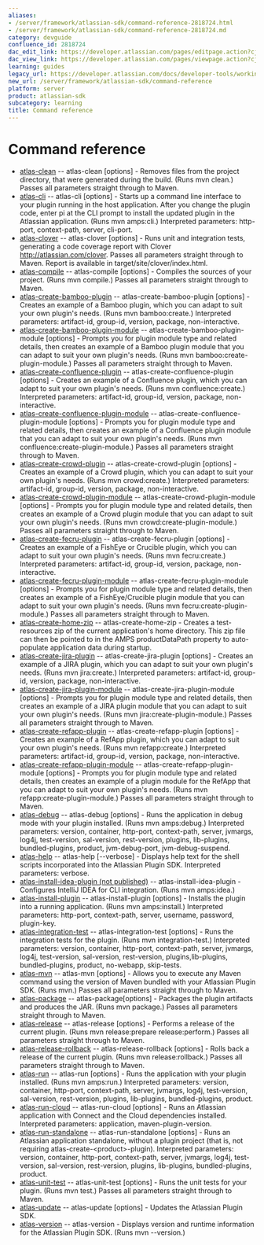 ```yaml
---
aliases:
- /server/framework/atlassian-sdk/command-reference-2818724.html
- /server/framework/atlassian-sdk/command-reference-2818724.md
category: devguide
confluence_id: 2818724
dac_edit_link: https://developer.atlassian.com/pages/editpage.action?cjm=wozere&pageId=2818724
dac_view_link: https://developer.atlassian.com/pages/viewpage.action?cjm=wozere&pageId=2818724
learning: guides
legacy_url: https://developer.atlassian.com/docs/developer-tools/working-with-the-sdk/command-reference
new_url: /server/framework/atlassian-sdk/command-reference
platform: server
product: atlassian-sdk
subcategory: learning
title: Command reference
---
```

# Command reference

-   [atlas-clean](/server/framework/atlassian-sdk/atlas-clean) -- atlas-clean \[options\] - Removes files from the project directory, that were generated during the build. (Runs mvn clean.) Passes all parameters straight through to Maven.
-   [atlas-cli](/server/framework/atlassian-sdk/atlas-cli) -- atlas-cli \[options\] - Starts up a command line interface to your plugin running in the host application. After you change the plugin code, enter pi at the CLI prompt to install the updated plugin in the Atlassian application. (Runs mvn amps:cli.) Interpreted parameters: http-port, context-path, server, cli-port.
-   [atlas-clover](/server/framework/atlassian-sdk/atlas-clover) -- atlas-clover \[options\] - Runs unit and integration tests, generating a code coverage report with Clover http://atlassian.com/clover. Passes all parameters straight through to Maven. Report is available in target/site/clover/index.html.
-   [atlas-compile](/server/framework/atlassian-sdk/atlas-compile) -- atlas-compile \[options\] - Compiles the sources of your project. (Runs mvn compile.) Passes all parameters straight through to Maven.
-   [atlas-create-bamboo-plugin](/server/framework/atlassian-sdk/atlas-create-bamboo-plugin) -- atlas-create-bamboo-plugin \[options\] - Creates an example of a Bamboo plugin, which you can adapt to suit your own plugin's needs. (Runs mvn bamboo:create.) Interpreted parameters: artifact-id, group-id, version, package, non-interactive.
-   [atlas-create-bamboo-plugin-module](/server/framework/atlassian-sdk/atlas-create-bamboo-plugin-module) -- atlas-create-bamboo-plugin-module \[options\] - Prompts you for plugin module type and related details, then creates an example of a Bamboo plugin module that you can adapt to suit your own plugin's needs. (Runs mvn bamboo:create-plugin-module.) Passes all parameters straight through to Maven.
-   [atlas-create-confluence-plugin](/server/framework/atlassian-sdk/atlas-create-confluence-plugin) -- atlas-create-confluence-plugin \[options\] - Creates an example of a Confluence plugin, which you can adapt to suit your own plugin's needs. (Runs mvn confluence:create.) Interpreted parameters: artifact-id, group-id, version, package, non-interactive.
-   [atlas-create-confluence-plugin-module](/server/framework/atlassian-sdk/atlas-create-confluence-plugin-module) -- atlas-create-confluence-plugin-module \[options\] - Prompts you for plugin module type and related details, then creates an example of a Confluence plugin module that you can adapt to suit your own plugin's needs. (Runs mvn confluence:create-plugin-module.) Passes all parameters straight through to Maven.
-   [atlas-create-crowd-plugin](/server/framework/atlassian-sdk/atlas-create-crowd-plugin) -- atlas-create-crowd-plugin \[options\] - Creates an example of a Crowd plugin, which you can adapt to suit your own plugin's needs. (Runs mvn crowd:create.) Interpreted parameters: artifact-id, group-id, version, package, non-interactive.
-   [atlas-create-crowd-plugin-module](/server/framework/atlassian-sdk/atlas-create-crowd-plugin-module) -- atlas-create-crowd-plugin-module \[options\] - Prompts you for plugin module type and related details, then creates an example of a Crowd plugin module that you can adapt to suit your own plugin's needs. (Runs mvn crowd:create-plugin-module.) Passes all parameters straight through to Maven.
-   [atlas-create-fecru-plugin](/server/framework/atlassian-sdk/atlas-create-fecru-plugin) -- atlas-create-fecru-plugin \[options\] - Creates an example of a FishEye or Crucible plugin, which you can adapt to suit your own plugin's needs. (Runs mvn fecru:create.) Interpreted parameters: artifact-id, group-id, version, package, non-interactive.
-   [atlas-create-fecru-plugin-module](/server/framework/atlassian-sdk/atlas-create-fecru-plugin-module) -- atlas-create-fecru-plugin-module \[options\] - Prompts you for plugin module type and related details, then creates an example of a FishEye/Crucible plugin module that you can adapt to suit your own plugin's needs. (Runs mvn fecru:create-plugin-module.) Passes all parameters straight through to Maven.
-   [atlas-create-home-zip](/server/framework/atlassian-sdk/atlas-create-home-zip) -- atlas-create-home-zip - Creates a test-resources zip of the current application's home directory. This zip file can then be pointed to in the AMPS productDataPath property to auto-populate application data during startup.
-   [atlas-create-jira-plugin](/server/framework/atlassian-sdk/atlas-create-jira-plugin) -- atlas-create-jira-plugin \[options\] - Creates an example of a JIRA plugin, which you can adapt to suit your own plugin's needs. (Runs mvn jira:create.) Interpreted parameters: artifact-id, group-id, version, package, non-interactive.
-   [atlas-create-jira-plugin-module](/server/framework/atlassian-sdk/atlas-create-jira-plugin-module) -- atlas-create-jira-plugin-module \[options\] - Prompts you for plugin module type and related details, then creates an example of a JIRA plugin module that you can adapt to suit your own plugin's needs. (Runs mvn jira:create-plugin-module.) Passes all parameters straight through to Maven.
-   [atlas-create-refapp-plugin](/server/framework/atlassian-sdk/atlas-create-refapp-plugin) -- atlas-create-refapp-plugin \[options\] - Creates an example of a RefApp plugin, which you can adapt to suit your own plugin's needs. (Runs mvn refapp:create.) Interpreted parameters: artifact-id, group-id, version, package, non-interactive.
-   [atlas-create-refapp-plugin-module](/server/framework/atlassian-sdk/atlas-create-refapp-plugin-module) -- atlas-create-refapp-plugin-module \[options\] - Prompts you for plugin module type and related details, then creates an example of a plugin module for the RefApp that you can adapt to suit your own plugin's needs. (Runs mvn refapp:create-plugin-module.) Passes all parameters straight through to Maven.
-   [atlas-debug](/server/framework/atlassian-sdk/atlas-debug) -- atlas-debug \[options\] - Runs the application in debug mode with your plugin installed. (Runs mvn amps:debug.) Interpreted parameters: version, container, http-port, context-path, server, jvmargs, log4j, test-version, sal-version, rest-version, plugins, lib-plugins, bundled-plugins, product, jvm-debug-port, jvm-debug-suspend.
-   [atlas-help](/server/framework/atlassian-sdk/atlas-help) -- atlas-help \[--verbose\] - Displays help text for the shell scripts incorporated into the Atlassian Plugin SDK. Interpreted parameters: verbose.
-   [atlas-install-idea-plugin (not published)](/server/framework/atlassian-sdk/atlas-install-idea-plugin) -- atlas-install-idea-plugin - Configures IntelliJ IDEA for CLI integration. (Runs mvn amps:idea.)
-   [atlas-install-plugin](/server/framework/atlassian-sdk/atlas-install-plugin) -- atlas-install-plugin \[options\] - Installs the plugin into a running application. (Runs mvn amps:install.) Interpreted parameters: http-port, context-path, server, username, password, plugin-key.
-   [atlas-integration-test](/server/framework/atlassian-sdk/atlas-integration-test) -- atlas-integration-test \[options\] - Runs the integration tests for the plugin. (Runs mvn integration-test.) Interpreted parameters: version, container, http-port, context-path, server, jvmargs, log4j, test-version, sal-version, rest-version, plugins,lib-plugins, bundled-plugins, product, no-webapp, skip-tests.
-   [atlas-mvn](/server/framework/atlassian-sdk/atlas-mvn) -- atlas-mvn \[options\] - Allows you to execute any Maven command using the version of Maven bundled with your Atlassian Plugin SDK. (Runs mvn.) Passes all parameters straight through to Maven.
-   [atlas-package](/server/framework/atlassian-sdk/atlas-package) -- atlas-package\[options\] - Packages the plugin artifacts and produces the JAR. (Runs mvn package.) Passes all parameters straight through to Maven.
-   [atlas-release](/server/framework/atlassian-sdk/atlas-release) -- atlas-release \[options\] - Performs a release of the current plugin. (Runs mvn release:prepare release:perform.) Passes all parameters straight through to Maven.
-   [atlas-release-rollback](/server/framework/atlassian-sdk/atlas-release-rollback) -- atlas-release-rollback \[options\] - Rolls back a release of the current plugin. (Runs mvn release:rollback.) Passes all parameters straight through to Maven.
-   [atlas-run](/server/framework/atlassian-sdk/atlas-run) -- atlas-run \[options\] - Runs the application with your plugin installed. (Runs mvn amps:run.) Interpreted parameters: version, container, http-port, context-path, server, jvmargs, log4j, test-version, sal-version, rest-version, plugins, lib-plugins, bundled-plugins, product.
-   [atlas-run-cloud](/server/framework/atlassian-sdk/atlas-run-cloud) -- atlas-run-cloud \[options\] - Runs an Atlassian application with Connect and the Cloud dependencies installed. Interpreted parameters: application, maven-plugin-version.
-   [atlas-run-standalone](/server/framework/atlassian-sdk/atlas-run-standalone) -- atlas-run-standalone \[options\] - Runs an Atlassian application standalone, without a plugin project (that is, not requiring atlas-create-&lt;product&gt;-plugin). Interpreted parameters: version, container, http-port, context-path, server, jvmargs, log4j, test-version, sal-version, rest-version, plugins, lib-plugins, bundled-plugins, product.
-   [atlas-unit-test](/server/framework/atlassian-sdk/atlas-unit-test) -- atlas-unit-test \[options\] - Runs the unit tests for your plugin. (Runs mvn test.) Passes all parameters straight through to Maven.
-   [atlas-update](/server/framework/atlassian-sdk/atlas-update) -- atlas-update \[options\] - Updates the Atlassian Plugin SDK.
-   [atlas-version](/server/framework/atlassian-sdk/atlas-version) -- atlas-version - Displays version and runtime information for the Atlassian Plugin SDK. (Runs mvn --version.)







































































































































































































































































































































































































































































































































